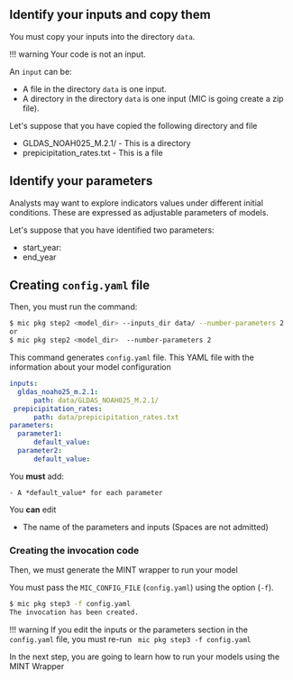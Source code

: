 ## Identify your inputs and copy them

You must copy your inputs into the directory `data`.

!!! warning
    Your code is not an input.

An `input` can be:

- A file in the directory `data` is one input.
- A directory in the directory `data` is one input (MIC is going create a zip file).

Let's suppose that you have copied the following directory and file
- GLDAS_NOAH025_M.2.1/  - This is a directory
- prepicipitation_rates.txt - This is a file


## Identify your parameters

Analysts may want to explore indicators values under different initial conditions. These are expressed as adjustable parameters of models.


Let's suppose that you have identified two parameters:
- start_year: 
- end_year


## Creating `config.yaml` file

Then, you must run the command:

```bash
$ mic pkg step2 <model_dir> --inputs_dir data/ --number-parameters 2
or
$ mic pkg step2 <model_dir>  --number-parameters 2
```

This command generates `config.yaml` file. This YAML file with the information about your model configuration

```yaml
inputs:
  gldas_noaho25_m.2.1:
      path: data/GLDAS_NOAH025_M.2.1/
 prepicipitation_rates: 
      path: data/prepicipitation_rates.txt
parameters:
  parameter1:
      default_value: 
  parameter2:
      default_value: 
```

You **must** add:

    - A *default_value* for each parameter

You **can** edit 

  - The name of the parameters and inputs (Spaces are not admitted)

### Creating the invocation code

Then, we must generate the MINT wrapper to run your model

You must pass the `MIC_CONFIG_FILE` (`config.yaml`) using the option (`-f`).


```bash
$ mic pkg step3 -f config.yaml
The invocation has been created.
```

!!! warning
    If you edit the inputs or the parameters section in the `config.yaml` file, you must re-run ` mic pkg step3 -f config.yaml`


In the next step, you are going to learn how to run your models using the MINT Wrapper
